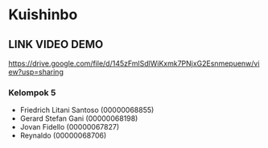 # Kuishinbo

## LINK VIDEO DEMO
https://drive.google.com/file/d/145zFmlSdlWiKxmk7PNjxG2Esnmepuenw/view?usp=sharing

### Kelompok 5
- Friedrich Litani Santoso  (00000068855)
- Gerard Stefan Gani (00000068198)
- Jovan Fidello (00000067827)
- Reynaldo (00000068706)

